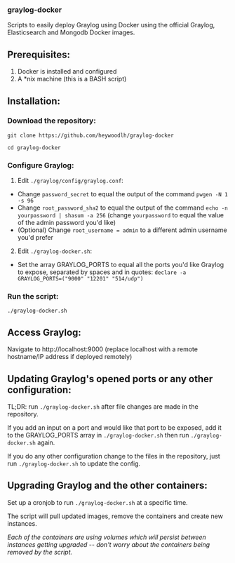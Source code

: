 ### graylog-docker

Scripts to easily deploy Graylog using Docker using the official Graylog, Elasticsearch and Mongodb Docker images.


## Prerequisites: 

1. Docker is installed and configured
2. A \*nix machine (this is a BASH script)


## Installation:


### Download the repository:

`git clone https://github.com/heywoodlh/graylog-docker`

`cd graylog-docker`


### Configure Graylog:

1. Edit `./graylog/config/graylog.conf`:

* Change `password_secret` to equal the output of the command `pwgen -N 1 -s 96`
* Change `root_password_sha2` to equal the output of the command `echo -n yourpassword | shasum -a 256` (change `yourpassword` to equal the value of the admin password you'd like)
* (Optional) Change `root_username = admin` to a different admin username you'd prefer

2. Edit `./graylog-docker.sh`:

* Set the array GRAYLOG_PORTS to equal all the ports you'd like Graylog to expose, separated by spaces and in quotes:
	`declare -a GRAYLOG_PORTS=("9000" "12201" "514/udp")`


### Run the script:

`./graylog-docker.sh`



## Access Graylog:

Navigate to http://localhost:9000 (replace localhost with a remote hostname/IP address if deployed remotely)



## Updating Graylog's opened ports or any other configuration:

TL;DR: run `./graylog-docker.sh` after file changes are made in the repository.

If you add an input on a port and would like that port to be exposed, add it to the GRAYLOG_PORTS array in `./graylog-docker.sh` then run `./graylog-docker.sh` again.

If you do any other configuration change to the files in the repository, just run `./graylog-docker.sh` to update the config.


## Upgrading Graylog and the other containers:

Set up a cronjob to run `./graylog-docker.sh` at a specific time. 

The script will pull updated images, remove the containers and create new instances. 

*Each of the containers are using volumes which will persist between instances getting upgraded -- don't worry about the containers being removed by the script.* 
